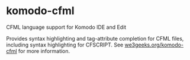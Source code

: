 # komodo-cfml
CFML language support for Komodo IDE and Edit

Provides syntax highlighting and tag-attribute completion for CFML files, including syntax highlighting for CFSCRIPT. See [we3geeks.org/komodo-cfml](http://www.we3geeks.org/komodo-cfml) for more information.
